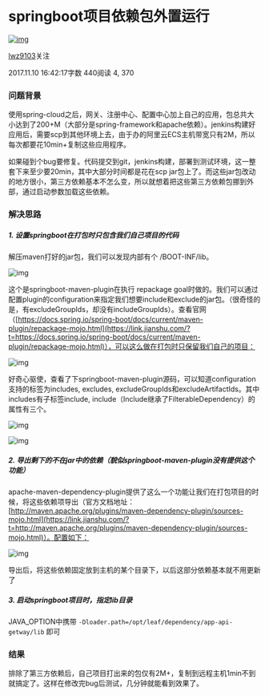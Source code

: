 # springboot项目依赖包外置运行

[![img](https://cdn.jsdelivr.net/gh/OneYX/resources@master/images/2021/07/19/20210719210641.jpg)](https://www.jianshu.com/u/5031681b3674)

[lwz9103](https://www.jianshu.com/u/5031681b3674)关注

2017.11.10 16:42:17字数 440阅读 4, 370

### 问题背景

使用spring-cloud之后，网关、注册中心、配置中心加上自己的应用，包总共大小达到了200+M（大部分是spring-framework和apache依赖）。jenkins构建好应用后，需要scp到其他环境上去，由于办的阿里云ECS主机带宽只有2M，所以每次都要花10min+复制这些应用程序。

如果碰到个bug要修复。代码提交到git，jenkins构建，部署到测试环境，这一整套下来至少要20min，其中大部分时间都是花在scp jar包上了。而这些jar包改动的地方很小，第三方依赖基本不怎么变，所以就想着把这些第三方依赖包挪到外部，通过启动参数加载这些依赖。

### 解决思路

##### 1. 设置springboot在打包时只包含我们自己项目的代码

解压maven打好的jar包，我们可以发现内部有个 /BOOT-INF/lib。

![img](https://cdn.jsdelivr.net/gh/OneYX/resources@master/images/2021/07/19/20210719210657.png)

这个是springboot-maven-plugin在执行 repackage goal时做的。我们可以通过配置plugin的configuration来指定我们想要include和exclude的jar包。（很奇怪的是，有excludeGroupIds，却没有includeGroupIds）。查看官网（[https://docs.spring.io/spring-boot/docs/current/maven-plugin/repackage-mojo.html](https://link.jianshu.com/?t=https://docs.spring.io/spring-boot/docs/current/maven-plugin/repackage-mojo.html)），可以这么做在打包时只保留我们自己的项目：

![img](https://cdn.jsdelivr.net/gh/OneYX/resources@master/images/2021/07/19/20210719210702.png)

好奇心驱使，查看了下springboot-maven-plugin源码，可以知道configuration支持的标签为includes, excludes, excludeGroupIds和excludeArtifactIds。其中includes有子标签include, include（Include继承了FilterableDependency）的属性有三个。

![img](https://cdn.jsdelivr.net/gh/OneYX/resources@master/images/2021/07/19/20210719210711.png)

![img](https://cdn.jsdelivr.net/gh/OneYX/resources@master/images/2021/07/19/20210719210719.png)

##### 2. 导出剩下的不在jar中的依赖（貌似springboot-maven-plugin没有提供这个功能）

apache-maven-dependency-plugin提供了这么一个功能让我们在打包项目的时候，将这些依赖项导出（官方文档地址：[http://maven.apache.org/plugins/maven-dependency-plugin/sources-mojo.html](https://link.jianshu.com/?t=http://maven.apache.org/plugins/maven-dependency-plugin/sources-mojo.html)）。配置如下：

![img](https://cdn.jsdelivr.net/gh/OneYX/resources@master/images/2021/07/19/20210719210734.png)

导出后，将这些依赖固定放到主机的某个目录下，以后这部分依赖基本就不用更新了

##### 3. 启动springboot项目时，指定lib目录

JAVA_OPTION中携带 `-Dloader.path=/opt/leaf/dependency/app-api-getway/lib` 即可

### 结果

排除了第三方依赖后，自己项目打出来的包仅有2M+，复制到远程主机1min不到就搞定了。这样在修改完bug后测试，几分钟就能看到效果了。
